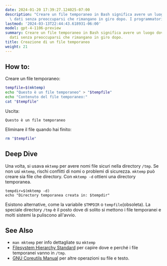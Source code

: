 ```yaml
---
date: 2024-01-20 17:39:27.124025-07:00
description: "Creare un file temporaneo in Bash significa avere un luogo dove scrivere\
  \ dati senza preoccuparsi che rimangano in giro dopo. I programmatori lo fanno per\u2026"
lastmod: '2024-03-13T22:44:43.618931-06:00'
model: gpt-4-1106-preview
summary: Creare un file temporaneo in Bash significa avere un luogo dove scrivere
  dati senza preoccuparsi che rimangano in giro dopo.
title: Creazione di un file temporaneo
weight: 21
---
```


## How to:
Creare un file temporaneo:
```Bash
tempfile=$(mktemp)
echo "Questo è un file temporaneo" > "$tempfile"
echo "Contenuto del file temporaneo:"
cat "$tempfile"
```
Uscita:
```
Questo è un file temporaneo
```
Eliminare il file quando hai finito:
```Bash
rm "$tempfile"
```

## Deep Dive
Una volta, si usava `mktemp` per avere nomi file sicuri nella directory `/tmp`. Se non usi `mktemp`, rischi conflitti di nomi o problemi di sicurezza. `mktemp` può creare sia file che directory. Con `mktemp -d` ottieni una directory temporanea.

```
tempdir=$(mktemp -d)
echo "Directory temporanea creata in: $tempdir"
```

Esistono alternative, come la variabile `$TMPDIR` o `tempfile`(obsoleta). La speciale directory `/tmp` è il posto dove di solito si mettono i file temporanei e molti sistemi la puliscono all'avvio.

## See Also
- `man mktemp` per info dettagliate su `mktemp`
- [Filesystem Hierarchy Standard](https://refspecs.linuxfoundation.org/FHS_3.0/fhs-3.0.pdf) per capire dove e perché i file temporanei vanno in `/tmp`.
- [GNU Coreutils Manual](https://www.gnu.org/software/coreutils/manual/coreutils.html) per altre operazioni su file e testo.
